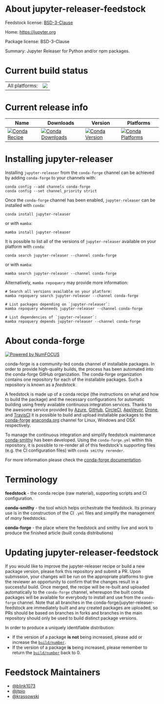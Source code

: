 About jupyter-releaser-feedstock
================================

Feedstock license: [BSD-3-Clause](https://github.com/conda-forge/jupyter-releaser-feedstock/blob/main/LICENSE.txt)

Home: https://jupyter.org

Package license: BSD-3-Clause

Summary: Jupyter Releaser for Python and/or npm packages.

Current build status
====================


<table><tr><td>All platforms:</td>
    <td>
      <a href="https://dev.azure.com/conda-forge/feedstock-builds/_build/latest?definitionId=15222&branchName=main">
        <img src="https://dev.azure.com/conda-forge/feedstock-builds/_apis/build/status/jupyter-releaser-feedstock?branchName=main">
      </a>
    </td>
  </tr>
</table>

Current release info
====================

| Name | Downloads | Version | Platforms |
| --- | --- | --- | --- |
| [![Conda Recipe](https://img.shields.io/badge/recipe-jupyter--releaser-green.svg)](https://anaconda.org/conda-forge/jupyter-releaser) | [![Conda Downloads](https://img.shields.io/conda/dn/conda-forge/jupyter-releaser.svg)](https://anaconda.org/conda-forge/jupyter-releaser) | [![Conda Version](https://img.shields.io/conda/vn/conda-forge/jupyter-releaser.svg)](https://anaconda.org/conda-forge/jupyter-releaser) | [![Conda Platforms](https://img.shields.io/conda/pn/conda-forge/jupyter-releaser.svg)](https://anaconda.org/conda-forge/jupyter-releaser) |

Installing jupyter-releaser
===========================

Installing `jupyter-releaser` from the `conda-forge` channel can be achieved by adding `conda-forge` to your channels with:

```
conda config --add channels conda-forge
conda config --set channel_priority strict
```

Once the `conda-forge` channel has been enabled, `jupyter-releaser` can be installed with `conda`:

```
conda install jupyter-releaser
```

or with `mamba`:

```
mamba install jupyter-releaser
```

It is possible to list all of the versions of `jupyter-releaser` available on your platform with `conda`:

```
conda search jupyter-releaser --channel conda-forge
```

or with `mamba`:

```
mamba search jupyter-releaser --channel conda-forge
```

Alternatively, `mamba repoquery` may provide more information:

```
# Search all versions available on your platform:
mamba repoquery search jupyter-releaser --channel conda-forge

# List packages depending on `jupyter-releaser`:
mamba repoquery whoneeds jupyter-releaser --channel conda-forge

# List dependencies of `jupyter-releaser`:
mamba repoquery depends jupyter-releaser --channel conda-forge
```


About conda-forge
=================

[![Powered by
NumFOCUS](https://img.shields.io/badge/powered%20by-NumFOCUS-orange.svg?style=flat&colorA=E1523D&colorB=007D8A)](https://numfocus.org)

conda-forge is a community-led conda channel of installable packages.
In order to provide high-quality builds, the process has been automated into the
conda-forge GitHub organization. The conda-forge organization contains one repository
for each of the installable packages. Such a repository is known as a *feedstock*.

A feedstock is made up of a conda recipe (the instructions on what and how to build
the package) and the necessary configurations for automatic building using freely
available continuous integration services. Thanks to the awesome service provided by
[Azure](https://azure.microsoft.com/en-us/services/devops/), [GitHub](https://github.com/),
[CircleCI](https://circleci.com/), [AppVeyor](https://www.appveyor.com/),
[Drone](https://cloud.drone.io/welcome), and [TravisCI](https://travis-ci.com/)
it is possible to build and upload installable packages to the
[conda-forge](https://anaconda.org/conda-forge) [anaconda.org](https://anaconda.org/)
channel for Linux, Windows and OSX respectively.

To manage the continuous integration and simplify feedstock maintenance
[conda-smithy](https://github.com/conda-forge/conda-smithy) has been developed.
Using the ``conda-forge.yml`` within this repository, it is possible to re-render all of
this feedstock's supporting files (e.g. the CI configuration files) with ``conda smithy rerender``.

For more information please check the [conda-forge documentation](https://conda-forge.org/docs/).

Terminology
===========

**feedstock** - the conda recipe (raw material), supporting scripts and CI configuration.

**conda-smithy** - the tool which helps orchestrate the feedstock.
                   Its primary use is in the construction of the CI ``.yml`` files
                   and simplify the management of *many* feedstocks.

**conda-forge** - the place where the feedstock and smithy live and work to
                  produce the finished article (built conda distributions)


Updating jupyter-releaser-feedstock
===================================

If you would like to improve the jupyter-releaser recipe or build a new
package version, please fork this repository and submit a PR. Upon submission,
your changes will be run on the appropriate platforms to give the reviewer an
opportunity to confirm that the changes result in a successful build. Once
merged, the recipe will be re-built and uploaded automatically to the
`conda-forge` channel, whereupon the built conda packages will be available for
everybody to install and use from the `conda-forge` channel.
Note that all branches in the conda-forge/jupyter-releaser-feedstock are
immediately built and any created packages are uploaded, so PRs should be based
on branches in forks and branches in the main repository should only be used to
build distinct package versions.

In order to produce a uniquely identifiable distribution:
 * If the version of a package **is not** being increased, please add or increase
   the [``build/number``](https://docs.conda.io/projects/conda-build/en/latest/resources/define-metadata.html#build-number-and-string).
 * If the version of a package **is** being increased, please remember to return
   the [``build/number``](https://docs.conda.io/projects/conda-build/en/latest/resources/define-metadata.html#build-number-and-string)
   back to 0.

Feedstock Maintainers
=====================

* [@blink1073](https://github.com/blink1073/)
* [@jtpio](https://github.com/jtpio/)
* [@krassowski](https://github.com/krassowski/)


